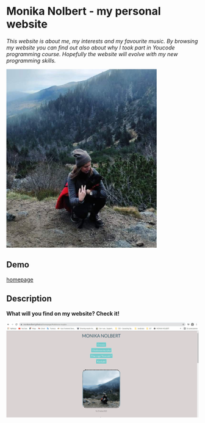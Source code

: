 # Monika Nolbert - my personal website

*This website is about me, my interests and my favourite music. By browsing my website you can find out also about why I took part in Youcode programming course. Hopefully the website will evolve with my new programming skills.*

![Monika](https://github.com/monikanolbert/homepage/blob/main/images/me_with_dog.PNG?raw=true)

## Demo

[homepage](https://monikanolbert.github.io/homepage/)

## Description

**What will you find on my website? Check it!**

![animation](https://github.com/monikanolbert/homepage/blob/main/gifs/animation.gif?raw=true)